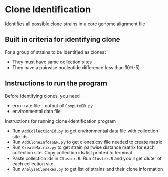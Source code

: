 # Clone Identification
Identifies all possible clone strains in a core genome alignment file

## Built in criteria for identifying clone
For a group of strains to be identified as clones:
- They must have same collection sites
- They have a pairwise nucleotide difference less than 10^(-5)



## Instructions to run the program
Before identifying clones, you need
- error rate file - output of `ComputeER.py`
- environmental data file

Instructions for running clone-identification program
- Run `AddCollectionId.py` to get environmental data file with collection site ids
- Run `AddCloneInfoToER.py` to get clones.csv file needed to create matrix
- Run `CreateMatrix.py` to get strain pairwise distance matrix for each collection site. Copy collection ids list printed to terminal
- Paste collection ids in `Cluster.R`. Run `Cluster.R` and you'll get cluter of each collection site
- Run `AnalyzeCloneRes.py` to get list of strains and their clone information
